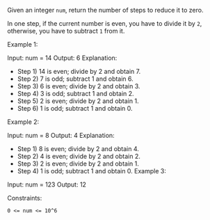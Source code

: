 Given an integer `num`, return the number of steps to reduce it to zero.

In one step, if the current number is even, you have to divide it by `2`, otherwise, you have to subtract `1` from it.
 

Example 1:

Input: num = 14
Output: 6
Explanation: 
- Step 1) 14 is even; divide by 2 and obtain 7. 
- Step 2) 7 is odd; subtract 1 and obtain 6.
- Step 3) 6 is even; divide by 2 and obtain 3. 
- Step 4) 3 is odd; subtract 1 and obtain 2. 
- Step 5) 2 is even; divide by 2 and obtain 1. 
- Step 6) 1 is odd; subtract 1 and obtain 0.

Example 2:

Input: num = 8
Output: 4
Explanation: 
- Step 1) 8 is even; divide by 2 and obtain 4. 
- Step 2) 4 is even; divide by 2 and obtain 2. 
- Step 3) 2 is even; divide by 2 and obtain 1. 
- Step 4) 1 is odd; subtract 1 and obtain 0.
Example 3:

Input: num = 123
Output: 12
 

Constraints:

`0 <= num <= 10^6`